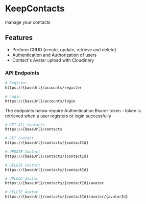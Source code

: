 # KeepContacts
manage your contacts

## Features

- Perform CRUD (create, update, retrieve and delete) 
- Authentication and Authorization of users
- Contact's Avatar upload with Cloudinary

### API Endpoints

```sh
# Register
https://{baseUrl}/accounts/register

# Login
https://{baseUrl}/accounts/login
```

The endpoints below require Authentication Bearer token - token is retrieved when a user registers or login successfully
```sh
# GET All Contacts
https://{baseUrl}/contacts

# GET Contact
https://{baseUrl}/contacts/{contactId}

# UPDATE Contact
https://{baseUrl}/contacts/{contactId}

# DELETE Contact
https://{baseUrl}/contacts/{contactId}

# UPLOAD Avatar 
https://{baseUrl}/contacts/{contactId}/avatar

# DELETE Avatar 
https://{baseUrl}/contacts/{contactId}/avatar/{avatarId}
```






